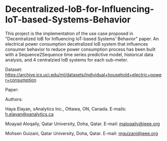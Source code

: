 # Decentralized-IoB-for-Influencing-IoT-based-Systems-Behavior


This project is the implementation of the use case proposed in "Decentralized IoB for Influencing IoT-based Systems' Behavior" paper. An electrical power consumption decetralized IoB system that influences consumer behavior to reduce power consumption process has been built with a Sequence2Sequence time series predictive model, historical data analysis, and 4 centralzied IoB systems for each sub-meter.

Dataset: https://archive.ics.uci.edu/ml/datasets/individual+household+electric+power+consumption

Paper:

Authors:

Haya Elayan, xAnalytics Inc., Ottawa, ON, Canada. E-mails: h.elayan@xanalytics.ca

Moayad Aloqaily, Qatar University, Doha, Qatar. E-mail: maloqaily@ieee.org

Mohsen Guizani, Qatar University, Doha, Qatar. E-mail: mguizani@ieee.org
